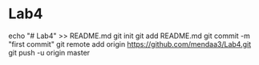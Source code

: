 # Lab4
echo "# Lab4" >> README.md
git init
git add README.md
git commit -m "first commit"
git remote add origin https://github.com/mendaa3/Lab4.git
git push -u origin master
